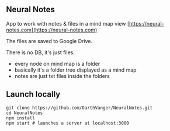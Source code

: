 Neural Notes
-----------
App to work with notes & files in a mind map view [https://neural-notes.com](https://neural-notes.com)

The files are saved to Google Drive.

There is no DB, it's just files:
- every node on mind map is a folder
- basically it's a folder tree displayed as a mind map
- notes are just txt files inside the folders

## Launch locally
```
git clone https://github.com/DarthVanger/NeuralNotes.git
cd NeuralNotes
npm install
npm start # launches a server at localhost:3000
```
